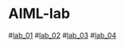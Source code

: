 # AIML-lab
#[lab_01](https://github.com/2303A52378/AIML-lab/blob/main/AIML_Assign_1.ipynb)
#[lab_02](https://github.com/2303A52378/AIML-lab/blob/main/AIML_Assign_2.ipynb)
#[lab_03](https://github.com/2303A52378/AIML-lab/blob/main/AIML_Assign_3.ipynb)
#[lab_04](https://github.com/2303A52378/AIML-lab/blob/main/AIML_Assign_4.ipynb)
